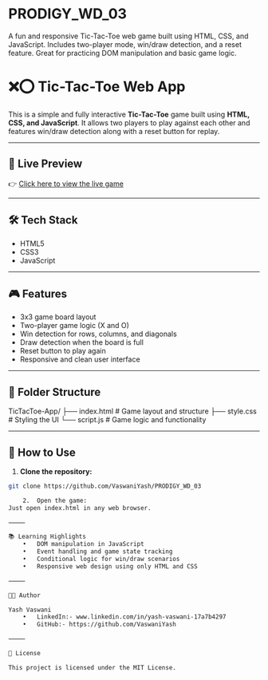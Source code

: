 # PRODIGY_WD_03
A fun and responsive Tic-Tac-Toe web game built using HTML, CSS, and JavaScript. Includes two-player mode, win/draw detection, and a reset feature. Great for practicing DOM manipulation and basic game logic.

# ❌⭕ Tic-Tac-Toe Web App

This is a simple and fully interactive **Tic-Tac-Toe** game built using **HTML, CSS, and JavaScript**. It allows two players to play against each other and features win/draw detection along with a reset button for replay.

---

## 📸 Live Preview
👉 [Click here to view the live game](https://github.com/VaswaniYash/PRODIGY_WD_03)  


---

## 🛠️ Tech Stack
- HTML5
- CSS3
- JavaScript

---

## 🎮 Features
- 3x3 game board layout  
- Two-player game logic (X and O)  
- Win detection for rows, columns, and diagonals  
- Draw detection when the board is full  
- Reset button to play again  
- Responsive and clean user interface  

---

## 📁 Folder Structure

TicTacToe-App/
├── index.html       # Game layout and structure
├── style.css        # Styling the UI
└── script.js        # Game logic and functionality

---

## 🚀 How to Use

1. **Clone the repository:**
```bash
git clone https://github.com/VaswaniYash/PRODIGY_WD_03

	2.	Open the game:
Just open index.html in any web browser.

⸻

📚 Learning Highlights
	•	DOM manipulation in JavaScript
	•	Event handling and game state tracking
	•	Conditional logic for win/draw scenarios
	•	Responsive web design using only HTML and CSS

⸻

👨‍💻 Author

Yash Vaswani
	•	LinkedIn:- www.linkedin.com/in/yash-vaswani-17a7b4297
	•	GitHub:- https://github.com/VaswaniYash

⸻

📄 License

This project is licensed under the MIT License.
